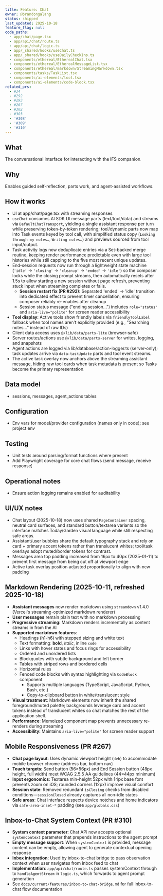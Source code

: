 ```yaml
---
title: Feature: Chat
owner: @brandongalang
status: shipped
last_updated: 2025-10-18
feature_flag: null
code_paths:
  - app/chat/page.tsx
  - app/api/chat/route.ts
  - app/api/chat/logic.ts
  - app/_shared/hooks/useChat.ts
  - app/_shared/hooks/useDailyCheckIns.ts
  - components/ethereal/EtherealChat.tsx
  - components/ethereal/EtherealMessageList.tsx
  - components/ethereal/markdown/StreamingMarkdown.tsx
  - components/tasks/TaskList.tsx
  - components/ai-elements/tool.tsx
  - components/ai-elements/code-block.tsx
related_prs:
  - #34
  - #292
  - #293
  - #267
  - #302
  - #303
  - '#308'
  - '#309'
  - '#310'
---
```


## What
The conversational interface for interacting with the IFS companion.

## Why
Enables guided self-reflection, parts work, and agent-assisted workflows.

## How it works
- UI at app/chat/page.tsx with streaming responses
- `useChat` consumes AI SDK UI message parts (text/tool/data) and streams via `DefaultChatTransport`, yielding a single assistant response per turn while preserving token-by-token rendering; tool/dynamic parts now map into Task events keyed by tool call, with simplified status copy (`Looking through my notes…`, `Writing notes…`) and previews sourced from tool input/output.
- Task activity logs now deduplicate entries via a Set-backed merge routine, keeping render performance predictable even with
  large tool histories while still capping to the five most recent unique updates.
- End-session requests now run through a lightweight state machine (`'idle'` → `'closing'` → `'cleanup'` → `'ended'` → `'idle'`) so the composer locks while the closing prompt streams, then automatically resets after 1.5s to allow starting a new session without page refresh, preventing stuck input when streaming completes or fails.
  - **Session restart fix (PR #292)**: Separated 'ended' → 'idle' transition into dedicated effect to prevent timer cancellation, ensuring composer reliably re-enables after cleanup
  - Session status message ("ending session…") includes `role="status"` and `aria-live="polite"` for screen reader accessibility
- **Tool display**: Active tools show friendly labels via `friendlyToolLabel` fallback when tool names aren't explicitly provided (e.g., "Searching notes…" instead of raw IDs)
- Client data access uses `@/lib/data/parts-lite` (browser-safe)
- Server routes/actions use `@/lib/data/parts-server` for writes, logging, and snapshots
- Agent actions are logged via lib/database/action-logger.ts (server-only); task updates arrive via `data-taskUpdate` parts and tool event streams.
- The active task overlay now anchors above the streaming assistant message, hiding raw tool cards when task metadata is present so Tasks become the primary representation.

## Data model
- sessions, messages, agent_actions tables

## Configuration
- Env vars for model/provider configuration (names only in code); see project env

## Testing
- Unit tests around parsing/format functions where present
- Add Playwright coverage for core chat flows (send message, receive response)

## Operational notes
- Ensure action logging remains enabled for auditability

## UI/UX notes
- Chat layout (2025-10-18) now uses shared `PageContainer` spacing, neutral card surfaces, and standard button/textarea variants so the interface matches Today/Garden visual language while still respecting safe areas.
- Assistant/user bubbles share the default typography stack and rely on card + primary accent tokens rather than translucent whites; tool/task overlays adopt muted/border tokens for contrast.
- Messages area top padding increased from 16px to 40px (2025-01-11) to prevent first message from being cut off at viewport edge
- Active task overlay position adjusted proportionally to align with new padding

## Markdown Rendering (2025-10-11, refreshed 2025-10-18)
- **Assistant messages** now render markdown using `streamdown` v1.4.0 (Vercel's streaming-optimized markdown renderer)
- **User messages** remain plain text with no markdown processing
- **Progressive streaming**: Markdown renders incrementally as content streams in from the AI
- **Supported markdown features**:
  - Headings (h1-h6) with stepped sizing and white text
  - Text formatting: **bold**, *italic*, inline `code`
  - Links with hover states and focus rings for accessibility
  - Ordered and unordered lists
  - Blockquotes with subtle background and left border
  - Tables with striped rows and bordered cells
  - Horizontal rules
  - Fenced code blocks with syntax highlighting via `CodeBlock` component
    - Supports multiple languages (TypeScript, JavaScript, Python, Bash, etc.)
    - Copy-to-clipboard button in white/translucent style
- **Visual treatment**: Markdown elements now inherit the shared foreground/muted palette; backgrounds leverage card and accent tokens instead of translucent whites so chat matches the rest of the application shell.
- **Performance**: Memoized component map prevents unnecessary re-renders during streaming
- **Accessibility**: Maintains `aria-live="polite"` for screen reader support

## Mobile Responsiveness (PR #267)
- **Chat page layout**: Uses dynamic viewport height (`dvh`) to accommodate mobile browser chrome (address bar, bottom nav)
- **Touch targets**: Send button (56×56px) and End Session button (48px height, full width) meet WCAG 2.5.5 AA guidelines (44×44px minimum)
- **Input ergonomics**: Textarea min-height 52px with 14px base font prevents zoom on iOS; rounded corners (12px) improve visual comfort
- **Session state**: Removed redundant `isClosing` checks from disabled conditions—`sessionClosed` already captures all non-idle states
- **Safe areas**: Chat interface respects device notches and home indicators via `safe-area-inset-*` padding (see `app/globals.css`)

## Inbox-to-Chat System Context (PR #310)
- **System context parameter**: Chat API now accepts optional `systemContext` parameter that prepends instructions to the agent prompt
- **Empty message support**: When `systemContext` is provided, message content can be empty, allowing agent to generate contextual opening response
- **Inbox integration**: Used by inbox-to-chat bridge to pass observation context when user navigates from inbox feed to chat
- **Implementation**: `app/api/chat/route.ts` passes systemContext through to `handleAgentStream` in `logic.ts`, which forwards to agent prompt generation
- See `docs/current/features/inbox-to-chat-bridge.md` for full inbox-to-chat flow documentation
